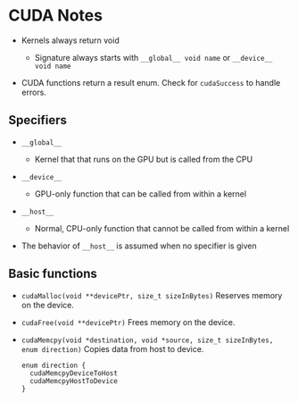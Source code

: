# CUDA Notes

* Kernels always return void
  * Signature always starts with `__global__ void name` or `__device__ void name`

* CUDA functions return a result enum. Check for `cudaSuccess` to handle errors.

## Specifiers

* `__global__`
  * Kernel that that runs on the GPU but is called from the CPU

* `__device__`
  * GPU-only function that can be called from within a kernel

* `__host__`
  * Normal, CPU-only function that cannot be called from within a kernel

* The behavior of `__host__` is assumed when no specifier is given

## Basic functions

* `cudaMalloc(void **devicePtr, size_t sizeInBytes)`
  Reserves memory on the device.

* `cudaFree(void **devicePtr)`
  Frees memory on the device.

* `cudaMemcpy(void *destination, void *source, size_t sizeInBytes, enum direction)`
  Copies data from host to device.

  ```cuda
  enum direction {
    cudaMemcpyDeviceToHost
    cudaMemcpyHostToDevice
  }
  ```
